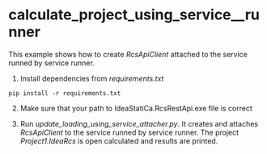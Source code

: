 # calculate_project_using_service__runner

This example shows how to create _RcsApiClient_ attached to the service runned by service runner.

1. Install dependencies from _requirements.txt_

``` 
pip install -r requirements.txt
```

2. Make sure that your path to IdeaStatiCa.RcsRestApi.exe file is correct

3. Run _update_loading_using_service_attacher.py_. It creates and attaches _RcsApiClient_ to the service runned by service runner. The project _Project1.IdeaRcs_ is open calculated and results are printed.